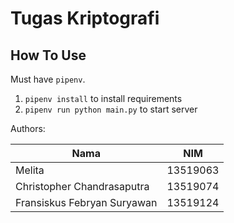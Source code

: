 # Tugas Kriptografi

## How To Use
Must have `pipenv`.
1. `pipenv install` to install requirements
2. `pipenv run python main.py` to start server

Authors:

Nama | NIM
---|---
Melita | 13519063
Christopher Chandrasaputra | 13519074
Fransiskus Febryan Suryawan | 13519124
